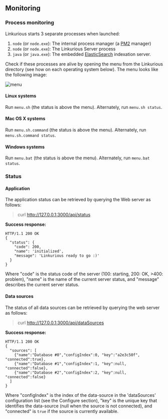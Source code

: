 ## Monitoring

### Process monitoring

Linkurious starts 3 separate processes when launched:
1. `node` (or `node.exe`): The internal process manager (a [PM2](https://github.com/Unitech/pm2) manager)  
2. `node` (or `node.exe`): The Linkurious Server process
3. `java` (or `java.exe`): The embedded [ElasticSearch](https://www.elastic.co/) indexation server.

Check if these processes are alive by opening the menu from the Linkurious directory (see how on each operating system below). The menu looks like the following image:


![menu](Menu.png)


#### Linux systems

Run `menu.sh` (the status is above the menu). Alternately, run `menu.sh status`.

#### Mac OS X systems

Run `menu.sh.command` (the status is above the menu). Alternately, run `menu.sh.command status`.

#### Windows systems

Run `menu.bat` (the status is above the menu). Alternately, run `menu.bat status`.

### Status

#### Application

The application status can be retrieved by querying the Web server as follows:

> curl http://127.0.0.1:3000/api/status

**Success response:**

```
HTTP/1.1 200 OK
{
  "status": {
    "code": 200,
    "name": 'initialized',
    "message": 'Linkurious ready to go :)'
  }
}
```

Where "code" is the status code of the server (100: starting, 200: OK, >400: problem), "name" is the name of the current server status, and "message" describes the current server status.

#### Data sources

The status of all data sources can be retrieved by querying the web server as follows:

> curl http://127.0.0.1:3000/api/dataSources

**Success response:**

```
HTTP/1.1 200 OK
{
  "sources": [
    {"name":"Database #0","configIndex":0, "key":"a2e3c50f", "connected":true},
    {"name":"Database #1","configIndex":1, "key":null, "connected":false},
    {"name":"Database #2","configIndex":2, "key":null, "connected":false}
  ]
}
```

Where "configIndex" is the index of the data-source in the 'dataSources' configuration list (see the Configure section), "key" is the unique key that identifies the data-source (null when the source is not connected), and "connected" is `true` if the source is currently available.
